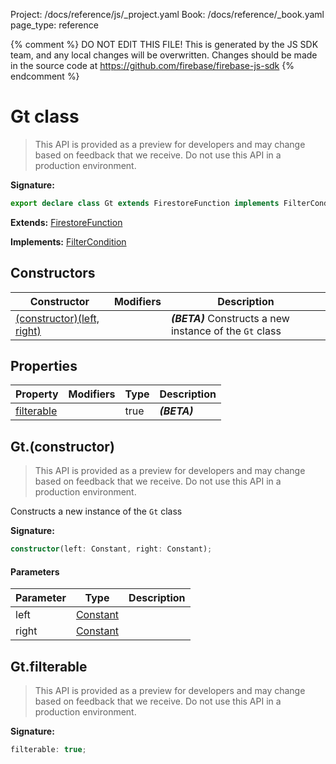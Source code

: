 Project: /docs/reference/js/_project.yaml
Book: /docs/reference/_book.yaml
page_type: reference

{% comment %}
DO NOT EDIT THIS FILE!
This is generated by the JS SDK team, and any local changes will be
overwritten. Changes should be made in the source code at
https://github.com/firebase/firebase-js-sdk
{% endcomment %}

# Gt class
> This API is provided as a preview for developers and may change based on feedback that we receive. Do not use this API in a production environment.
> 


<b>Signature:</b>

```typescript
export declare class Gt extends FirestoreFunction implements FilterCondition 
```
<b>Extends:</b> [FirestoreFunction](./firestore_lite.firestorefunction.md#firestorefunction_class)

<b>Implements:</b> [FilterCondition](./firestore_lite.filtercondition.md#filtercondition_interface)

## Constructors

|  Constructor | Modifiers | Description |
|  --- | --- | --- |
|  [(constructor)(left, right)](./firestore_lite.gt.md#gtconstructor) |  | <b><i>(BETA)</i></b> Constructs a new instance of the <code>Gt</code> class |

## Properties

|  Property | Modifiers | Type | Description |
|  --- | --- | --- | --- |
|  [filterable](./firestore_lite.gt.md#gtfilterable) |  | true | <b><i>(BETA)</i></b> |

## Gt.(constructor)

> This API is provided as a preview for developers and may change based on feedback that we receive. Do not use this API in a production environment.
> 

Constructs a new instance of the `Gt` class

<b>Signature:</b>

```typescript
constructor(left: Constant, right: Constant);
```

#### Parameters

|  Parameter | Type | Description |
|  --- | --- | --- |
|  left | [Constant](./firestore_lite.constant.md#constant_class) |  |
|  right | [Constant](./firestore_lite.constant.md#constant_class) |  |

## Gt.filterable

> This API is provided as a preview for developers and may change based on feedback that we receive. Do not use this API in a production environment.
> 

<b>Signature:</b>

```typescript
filterable: true;
```
